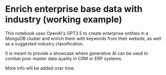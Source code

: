 # Enrich enterprise base data with industry (working example)

This notebook uses OpenAI's GPT3.5 to create enterprise entities in a MongoDB cluster and enrich them with keywords from their website, as well as a suggested industry classification.

It is meant to provide a showcase where generative AI can be used to combat poor master data quality in CRM or ERP systems.

More info will be added over time.